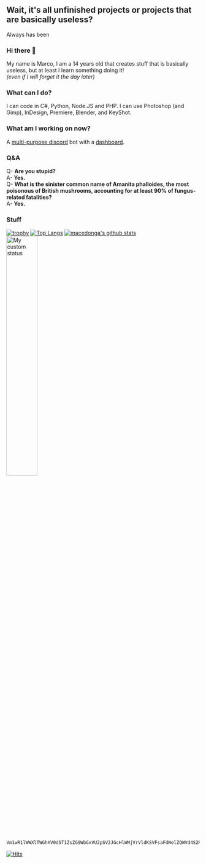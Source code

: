 ## Wait, it's all unfinished projects or projects that are basically useless?
Always has been

### Hi there 👋
My name is Marco, I am a 14 years old that creates stuff that is basically useless, but at least I learn something doing it!<br>
*(even if I will forget it the day later)*

### What can I do?
I can code in C#, Python, Node.JS and PHP. I can use Photoshop (and Gimp), InDesign, Premiere, Blender, and KeyShot.

### What am I working on now?
A [multi-purpose discord](https://github.com/macedonga/macedonga.discord.bot.utils) bot with a [dashboard](https://github.com/macedonga/bot.dashboard).

### Q&A
Q- **Are you stupid?**<br>
A- **Yes.**<br>
Q- **What is the sinister common name of Amanita phalloides, the most poisonous of British mushrooms, accounting for at least 90% of fungus-related fatalities?**<br>
A- **Yes.**

### Stuff
[![trophy](https://github-profile-trophy.vercel.app/?username=macedonga&row=2&column=3&theme=flat)](https://github.com/ryo-ma/github-profile-trophy)
[![Top Langs](http://readme.stats.macedon.ga/api/top-langs/?username=macedonga)]()
[![macedonga's github stats](http://readme.stats.macedon.ga/api?username=macedonga)]()
<a href="https://actions.macedon.ga"><img  alt="My custom status" src="https://actions.macedon.ga/get?uid=wmwjpzeplngkggbpimypbupyuujtwtrp" width="40%" /></a>

```
Vm1wR1lWWXlTWGhXV0dST1ZsZG9WbGxVU2pSV2JGcHlWMjVrVldKSVFsaFdWelZQWVd4S2RHVkdhRnBXVm5CTVdWUkdXbVF5VGtaalJuQlhVbFJXYjFaclkzaFNiVlpIVkc1S2FsSXdXbGhXYWtaTFZsWmFTR1JIUm1oTlZscDFWVVpSZDFCUlBUMD0=
```
[![Hits](https://hits.seeyoufarm.com/api/count/incr/badge.svg?url=https%3A%2F%2Fgithub.com%2Fmacedonga%2Fmacedonga)](https://hits.seeyoufarm.com)

